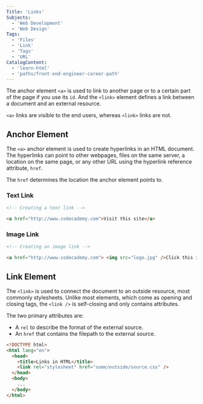 ```yaml
---
Title: 'Links'
Subjects:
  - 'Web Development'
  - 'Web Design'
Tags:
  - 'Files'
  - 'Link'
  - 'Tags'
  - 'URL'
CatalogContent:
  - 'learn-html'
  - 'paths/front-end-engineer-career-path'
---
```


The anchor element `<a>` is used to link to another page or to a certain part of the page if you use its `id`. And the `<link>` element defines a link between a document and an external resource.

`<a>` links are visible to the end users, whereas `<link>` links are not.

## Anchor Element

The `<a>` anchor element is used to create hyperlinks in an HTML document. The hyperlinks can point to other webpages, files on the same server, a location on the same page, or any other URL using the hyperlink reference attribute, `href`.

The `href` determines the location the anchor element points to.

### Text Link

```html
<!-- Creating a text link -->

<a href="http://www.codecademy.com">Visit this site</a>
```

### Image Link

```html
<!-- Creating an image link -->

<a href="http://www.codecademy.com"> <img src="logo.jpg" />Click this image </a>
```

## Link Element

The `<link>` is used to connect the document to an outside resource, most commonly stylesheets. Unlike most elements, which come as opening and closing tags, the `<link />` is self-closing and only contains attributes.

The two primary attributes are:

- A `rel` to describe the format of the external source.
- An `href` that contains the filepath to the external source.

```html
<!DOCTYPE html>
<html lang="en">
  <head>
    <title>Links in HTML</title>
    <link rel="stylesheet" href="some/outside/source.css" />
  </head>
  <body>
    ...
  </body>
</html>
```
